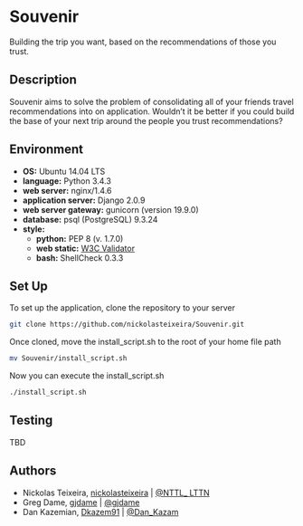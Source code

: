 # Souvenir
Building the trip you want, based on the recommendations of those you trust.

## Description
Souvenir aims to solve the problem of consolidating all of your friends travel recommendations into on application. Wouldn’t it be better if you could build the base of your next trip around the people you trust recommendations?

## Environment

* __OS:__ Ubuntu 14.04 LTS
* __language:__ Python 3.4.3
* __web server:__ nginx/1.4.6
* __application server:__ Django 2.0.9
* __web server gateway:__ gunicorn (version 19.9.0)
* __database:__ psql (PostgreSQL) 9.3.24
* __style:__
  * __python:__ PEP 8 (v. 1.7.0)
  * __web static:__ [W3C Validator](https://validator.w3.org/)
  * __bash:__ ShellCheck 0.3.3

## Set Up

To set up the application, clone the repository to your server

```bash
git clone https://github.com/nickolasteixeira/Souvenir.git
```

Once cloned, move the install_script.sh to the root of your home file path

```bash
mv Souvenir/install_script.sh
```

Now you can execute the install_script.sh

```bash
./install_script.sh
```


## Testing
TBD

## Authors
* Nickolas Teixeira, [nickolasteixeira](https://github.com/nickolasteixeira) | [@NTTL_    LTTN](https://twitter.com/NTTL_LTTN)
* Greg Dame, [gjdame](https://github.com/gjdame) | [@gjdame](https://twitter.com/gjdame?lang=en)
* Dan Kazemian, [Dkazem91](https://github.com/Dkazem91) | [@Dan_Kazam ](https://twitter.com/Dan_Kazam?lang=en)
